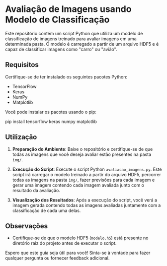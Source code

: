 # Avaliação de Imagens usando Modelo de Classificação

Este repositório contém um script Python que utiliza um modelo de classificação de imagens treinado para avaliar imagens em uma determinada pasta. O modelo é carregado a partir de um arquivo HDF5 e é capaz de classificar imagens como "carro" ou "avião".

## Requisitos

Certifique-se de ter instalado os seguintes pacotes Python:

- TensorFlow
- Keras
- NumPy
- Matplotlib

Você pode instalar os pacotes usando o pip:

pip install tensorflow keras numpy matplotlib

## Utilização

1. **Preparação do Ambiente**: Baixe o repositório e certifique-se de que todas as imagens que você deseja avaliar estão presentes na pasta `img/`.

2. **Execução do Script**: Execute o script Python `avaliacao_imagens.py`. Este script irá carregar o modelo treinado a partir do arquivo HDF5, percorrer todas as imagens na pasta `img/`, fazer previsões para cada imagem e gerar uma imagem contendo cada imagem avaliada junto com o resultado da avaliação.

3. **Visualização dos Resultados**: Após a execução do script, você verá a imagem gerada contendo todas as imagens avaliadas juntamente com a classificação de cada uma delas.

## Observações

- Certifique-se de que o modelo HDF5 (`modelo.h5`) está presente no diretório raiz do projeto antes de executar o script.

Espero que este guia seja útil para você! Sinta-se à vontade para fazer qualquer pergunta ou fornecer feedback adicional.
